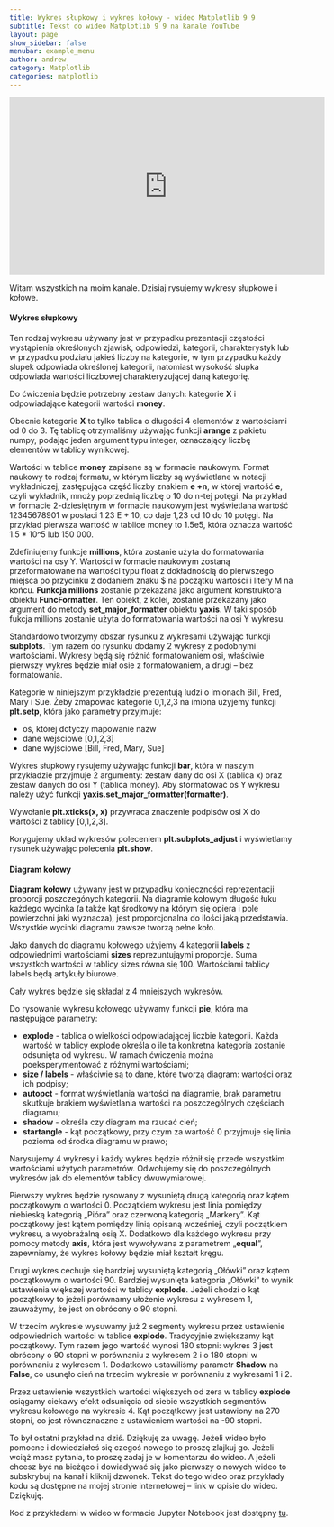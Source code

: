 ```yaml
---
title: Wykres słupkowy i wykres kołowy - wideo Matplotlib 9 9
subtitle: Tekst do wideo Matplotlib 9 9 na kanale YouTube
layout: page
show_sidebar: false
menubar: example_menu
author: andrew
category: Matplotlib
categories: matplotlib
---
```


<center>
<iframe width="560" height="315" src="https://www.youtube.com/embed/e3CKpsTHmCo" frameborder="0" allow="accelerometer; autoplay; encrypted-media; gyroscope; picture-in-picture" allowfullscreen></iframe>
</center>

Witam wszystkich na moim kanale. Dzisiaj rysujemy wykresy słupkowe i kołowe.

#### **Wykres słupkowy**

Ten rodzaj wykresu używany jest w przypadku prezentacji częstości wystąpienia określonych zjawisk, odpowiedzi, kategorii, charakterystyk lub w przypadku podziału jakieś liczby na kategorie, w tym przypadku każdy słupek odpowiada określonej kategorii, natomiast wysokość słupka odpowiada wartości liczbowej charakteryzującej daną kategorię.

Do ćwiczenia będzie potrzebny zestaw danych: kategorie **X** i odpowiadające kategorii wartości **money**.

Obecnie kategorie **X** to tylko tablica o długości 4 elementów z wartościami od 0 do 3. Tę tablicę otrzymaliśmy używając funkcji **arange** z pakietu numpy, podając jeden argument typu integer, oznaczający liczbę elementów w tablicy wynikowej. 

Wartości w tablice **money** zapisane są w formacie naukowym. Format naukowy to rodzaj formatu, w którym liczby są wyświetlane w notacji wykładniczej, zastępująca część liczby znakiem **e +n**, w której wartość **e**, czyli wykładnik, mnoży poprzednią liczbę o 10 do n-tej potęgi. Na przykład w formacie 2-dziesiętnym w formacie naukowym jest wyświetlana wartość 12345678901 w postaci 1.23 E + 10, co daje 1,23 od 10 do 10 potęgi. Na przykład pierwsza wartość w tablice money to 1.5e5, która oznacza wartość 1.5 * 10^5 lub 150 000.

Zdefiniujemy funkcje **millions**, która zostanie użyta do formatowania wartości na osy Y. Wartości w formacie naukowym zostaną przeformatowane na wartości typu float z dokładnością do pierwszego miejsca po przycinku z dodaniem znaku $ na początku wartości i litery M na końcu. **Funkcja millions** zostanie przekazana jako argument konstruktora obiektu **FuncFormatter**. Ten obiekt, z kolei, zostanie przekazany jako argument do metody **set_major_formatter** obiektu **yaxis**. W taki sposób fukcja millions zostanie użyta do formatowania wartości na osi Y wykresu.

Standardowo tworzymy obszar rysunku z wykresami używając funkcji **subplots**. Tym razem do rysunku dodamy 2 wykresy z podobnymi wartościami. Wykresy będą się różnić formatowaniem osi, właściwie pierwszy wykres będzie miał osie z formatowaniem, a drugi – bez formatowania.

Kategorie w niniejszym przykładzie prezentują ludzi o imionach Bill, Fred, Mary i Sue. Żeby zmapować kategorie 0,1,2,3 na imiona użyjemy funkcji **plt.setp**, która jako parametry przyjmuje:
-	oś, której dotyczy mapowanie nazw
-	dane wejściowe [0,1,2,3]
-	dane wyjściowe [Bill, Fred, Mary, Sue]

Wykres słupkowy rysujemy używając funkcji **bar**, która w naszym przykładzie przyjmuje 2 argumenty: zestaw dany do osi X (tablica x) oraz zestaw danych do osi Y (tablica money). Aby sformatować oś Y wykresu należy użyć funkcji **yaxis.set_major_formatter(formatter)**. 

Wywołanie **plt.xticks(x, x)** przywraca znaczenie podpisów osi X do wartości z tablicy [0,1,2,3].

Korygujemy układ wykresów poleceniem **plt.subplots_adjust** i wyświetlamy rysunek używając polecenia **plt.show**.

#### **Diagram kołowy**

**Diagram kołowy** używany jest w przypadku konieczności reprezentacji proporcji poszczegónych kategorii. Na diagramie kołowym długość łuku każdego wycinka (a także kąt środkowy na którym się opiera i pole powierzchni jaki wyznacza), jest proporcjonalna do ilości jaką przedstawia. Wszystkie wycinki diagramu zawsze tworzą pełne koło.

Jako danych do diagramu kołowego użyjemy 4 kategorii **labels** z odpowiednimi wartościami **sizes** reprezuntująymi proporcje. Suma wszystkch wartości w tablicy sizes równa się 100. Wartościami tablicy labels będą artykuły biurowe.

Cały wykres będzie się składał z 4 mniejszych wykresów.

Do rysowanie wykresu kołowego używamy funkcji **pie**, która ma następujące parametry: 
-	**explode** - tablica o wielkości odpowiadającej liczbie kategorii. Każda wartość w tablicy explode określa o ile ta konkretna kategoria zostanie odsunięta od wykresu. W ramach ćwiczenia można poeksperymentować z różnymi wartościami;
-	**size / labels** - właściwie są to dane, które tworzą diagram: wartości oraz ich podpisy;
-	**autopct** - format wyświetlania wartości na diagramie, brak parametru skutkuje brakiem wyświetlania wartości na poszczególnych częściach diagramu;
-	**shadow** - określa czy diagram ma rzucać cień;
-	**startangle** - kąt początkowy, przy czym za wartość 0 przyjmuje się linia pozioma od środka diagramu w prawo;

Narysujemy 4 wykresy i każdy wykres będzie różnił się przede wszystkim wartościami użytych parametrów. Odwołujemy się do poszczególnych wykresów jak do elementów tablicy dwuwymiarowej.

Pierwszy wykres będzie rysowany z wysuniętą drugą kategorią oraz kątem początkowym o wartości 0. Początkiem wykresu jest linia pomiędzy niebieską kategorią „Pióra” oraz czerwoną kategorią „Markery”. Kąt początkowy jest kątem pomiędzy linią opisaną wcześniej, czyli początkiem wykresu, a wyobrażalną osią X. Dodatkowo dla każdego wykresu przy pomocy metody **axis**, która jest wywoływana z parametrem „**equal**”, zapewniamy, że wykres kołowy będzie miał kształt kręgu.

Drugi wykres cechuje się bardziej wysuniętą kategorią „Ołówki” oraz kątem początkowym o wartości 90. Bardziej wysunięta kategoria „Ołówki” to wynik ustawienia większej wartości w tablicy **explode**. Jeżeli chodzi o kąt początkowy to jeżeli porównamy ułożenie wykresu z wykresem 1, zauważymy, że jest on obrócony o 90 stopni.

W trzecim wykresie wysuwamy już 2 segmenty wykresu przez ustawienie odpowiednich wartości w tablice **explode**. Tradycyjnie zwiększamy kąt początkowy. Tym razem jego wartość wynosi 180 stopni: wykres 3 jest obrócony o 90 stopni w porównaniu z wykresem 2 i o 180 stopni w porównaniu z wykresem 1. Dodatkowo ustawiliśmy parametr **Shadow** na **False**, co usunęło cień na trzecim wykresie w porównaniu z wykresami 1 i 2.

Przez ustawienie wszystkich wartości większych od zera w tablicy **explode** osiągamy ciekawy efekt odsunięcia od siebie wszystkich segmentów wykresu kołowego na wykresie 4. Kąt początkowy jest ustawiony na 270 stopni, co jest równoznaczne z ustawieniem wartości na -90 stopni.

To był ostatni przykład na dziś. Dziękuję za uwagę. Jeżeli wideo było pomocne i dowiedziałeś się czegoś nowego to proszę zlajkuj go. Jeżeli wciąż masz pytania, to proszę zadaj je w komentarzu do wideo. A jeżeli chcesz być na bieżąco i dowiadywać się jako pierwszy o nowych wideo to subskrybuj na kanał i kliknij dzwonek. Tekst do tego wideo oraz przykłady kodu są dostępne na mojej stronie internetowej – link w opisie do wideo. Dziękuję.

Kod z przykładami w wideo w formacie Jupyter Notebook jest dostępny <a href="/assets/code/code_script_matplotlib_wideo_9.ipynb" download>tu</a>.